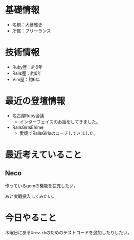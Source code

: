 # 基礎情報

* 名前：大倉雅史
* 所属：フリーランス

# 技術情報

* Ruby歴：約6年
* Rails歴：約6年
* Vim歴：約6年

# 最近の登壇情報

* 名古屋Ruby会議
  * インターフェイスのお話をしてきました。
* RailsGirlsEhime
  * 愛媛でRailsGirlsのコーチしてきました。
  
# 最近考えていること

## Neco

作っているgemの機能を拡充したい。

あと実戦投入してみたい。

# 今日やること

木曜日にある`Grow.rb`のためのテストコードを追加したりしたい。
